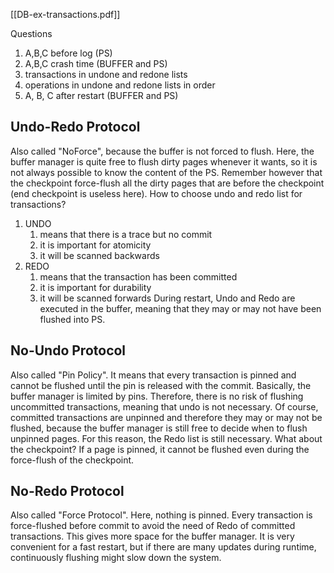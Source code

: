 [[DB-ex-transactions.pdf]]

Questions
1. A,B,C before log (PS)
2. A,B,C crash time (BUFFER and PS)
3. transactions in undone and redone lists
4. operations in undone and redone lists in order
5. A, B, C after restart (BUFFER and PS)
## Undo-Redo Protocol
Also called "NoForce", because the buffer is not forced to flush.
Here, the buffer manager is quite free to flush dirty pages whenever it wants, so it is not always possible to know the content of the PS.
Remember however that the checkpoint force-flush all the dirty pages that are before the checkpoint (end checkpoint is useless here).
How to choose undo and redo list for transactions?
1. UNDO
	1. means that there is a trace but no commit
	2. it is important for atomicity
	3. it will be scanned backwards
2. REDO
	1. means that the transaction has been committed
	2. it is important for durability
	3. it will be scanned forwards
During restart, Undo and Redo are executed in the buffer, meaning that they may or may not have been flushed into PS.

## No-Undo Protocol
Also called "Pin Policy".
It means that every transaction is pinned and cannot be flushed until the pin is released with the commit. Basically, the buffer manager is limited by pins. Therefore, there is no risk of flushing uncommitted transactions, meaning that undo is not necessary.
Of course, committed transactions are unpinned and therefore they may or may not be flushed, because the buffer manager is still free to decide when to flush unpinned pages. For this reason, the Redo list is still necessary.
What about the checkpoint? If a page is pinned, it cannot be flushed even during the force-flush of the checkpoint. 


## No-Redo Protocol
Also called "Force Protocol".
Here, nothing is pinned. Every transaction is force-flushed before commit to avoid the need of Redo of committed transactions. 
This gives more space for the buffer manager.
It is very convenient for a fast restart, but if there are many updates during runtime, continuously flushing might slow down the system.

